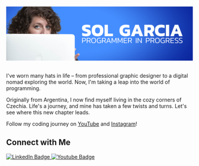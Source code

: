 ![A mutli-picture collage of April. There is a title that says April Speight X R Developer and Author.](https://raw.githubusercontent.com/compilingsol/compilingsol/master/github-portada.png)

<div id="about" align="center">

##

</div>

I've worn many hats in life – from professional graphic designer to a digital nomad exploring the world. Now, I'm taking a leap into the world of programming.

Originally from Argentina, I now find myself living in the cozy corners of Czechia. Life's a journey, and mine has taken a few twists and turns. Let's see where this new chapter leads.

Follow my coding journey on [YouTube](https://www.youtube.com/@solgarciacom) and [Instagram](https://www.instagram.com/compilingsol)!

## Connect with Me

<div id="badges">
  <a href="www.linkedin.com/in/solegarcia">
    <img src="https://img.shields.io/badge/LinkedIn-blue?style=for-the-badge&logo=linkedin&logoColor=white" alt="LinkedIn Badge"/>
  </a>
  <a href="https://www.youtube.com/@solgarciacom">
    <img src="https://img.shields.io/badge/YouTube-red?style=for-the-badge&logo=youtube&logoColor=white" alt="Youtube Badge"/>
  </a>
</div>

<!--
**aprilspeight/aprilspeight** is a ✨ _special_ ✨ repository because its `README.md` (this file) appears on your GitHub profile.

Here are some ideas to get you started:

- 🔭 I’m currently working on ...
- 🌱 I’m currently learning ...
- 👯 I’m looking to collaborate on ...
- 🤔 I’m looking for help with ...
- 💬 Ask me about ...
- 📫 How to reach me: ...
- 😄 Pronouns: ...
- ⚡ Fun fact: ...
-->

